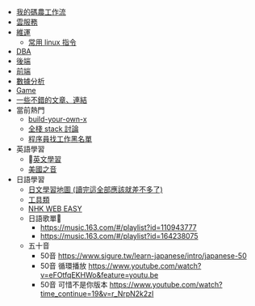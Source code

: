 <!-- layout: '' -->
<!-- title: '' -->
<!-- date: '' -->
<!-- tags: ['blog'] -->
<!-- sidebar -->

- [我的碼農工作流](/workflow/README.md)
- [雲服務](/ops/cloud/README.md)
- [維運](/ops/README.md)
  - [常用 linux 指令](/ops/linux/command.md)
- [DBA](/dba/README.md)
- [後端](/b2e/README.md)
- [前端](/f2e/README.md)
- [數據分析](/data-analyst/README.md)
- [Game](/game/README.md)
- [一些不錯的文章、連結](/workflow/links.md)
- 當前熱門
  - [build-your-own-x](https://github.com/danistefanovic/build-your-own-x)
  - [全棧 stack 討論](https://news.ycombinator.com/item?id=18829557)
  - [程序員找工作黑名單](http://coder.shengxinjing.cn/tools/#%E9%9D%A0%E8%B0%B1%E7%9A%84%E5%B7%A5%E5%85%B7)
- 英語學習
  - [英文學習](https://byoungd.gitbook.io/english-level-up-tips/)
  - [美國之音](https://www.chinavoa.com/voa_special_english/)
- 日語學習
  - [日文學習地圖 (讀完這全部應該就差不多了)](https://www.sigure.tw/comprehensive-learning/mix/397-self-study-guides)
  - [工具類](https://blog-tw.amazingtalker.com/blog/2017/3/22/japanapp)
  - [NHK WEB EASY](https://www3.nhk.or.jp/news/easy/)
  - 日語歌單
    - https://music.163.com/#/playlist?id=110943777
    - https://music.163.com/#/playlist?id=164238075
  - 五十音
    - 50音 https://www.sigure.tw/learn-japanese/intro/japanese-50
    - 50音 循環播放 https://www.youtube.com/watch?v=eFOtfqEKHWo&feature=youtu.be
    - 50音 可惜不是你版本 https://www.youtube.com/watch?time_continue=19&v=r_NrpN2k2zI